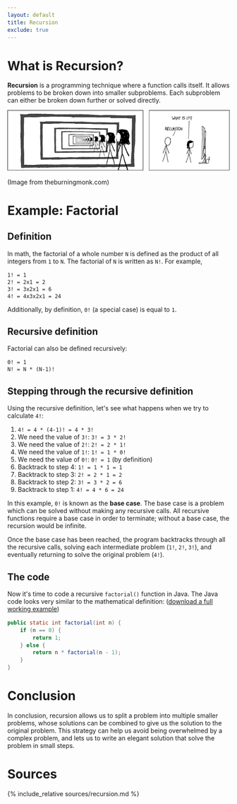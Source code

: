 ```yaml
---
layout: default
title: Recursion
exclude: true
---
```


# What is Recursion?

**Recursion** is a programming technique where a function calls itself. It allows problems to be broken down into smaller subproblems. Each subproblem can either be broken down further or solved directly.

![](../img/recursion.png)

(Image from theburningmonk.com)

# Example: Factorial

## Definition

In math, the factorial of a whole number `N` is defined as the product of all integers from `1` to `N`. The factorial of `N` is written as `N!`. For example,

```
1! = 1
2! = 2x1 = 2
3! = 3x2x1 = 6
4! = 4x3x2x1 = 24
```

Additionally, by definition, `0!` (a special case) is equal to `1`.

## Recursive definition

Factorial can also be defined recursively:
```
0! = 1
N! = N * (N-1)!
```

## Stepping through the recursive definition

Using the recursive definition, let's see what happens when we try to calculate `4!`:

1. `4! = 4 * (4-1)! = 4 * 3!`
2. We need the value of `3!`: `3! = 3 * 2!`
3. We need the value of `2!`: `2! = 2 * 1!`
4. We need the value of `1!`: `1! = 1 * 0!`
5. We need the value of `0!`: `0! = 1` (by definition)
6. Backtrack to step 4: `1! = 1 * 1 = 1`
7. Backtrack to step 3: `2! = 2 * 1 = 2`
8. Backtrack to step 2: `3! = 3 * 2 = 6`
9. Backtrack to step 1: `4! = 4 * 6 = 24`

In this example, `0!` is known as the **base case**. The base case is a problem which can be solved without making any recursive calls. All recursive functions require a base case in order to terminate; without a base case, the recursion would be infinite.

Once the base case has been reached, the program backtracks through all the recursive calls, solving each intermediate problem (`1!`, `2!`, `3!`), and eventually returning to solve the original problem (`4!`).

## The code

Now it's time to code a recursive `factorial()` function in Java. The Java code looks very similar to the mathematical definition: ([download a full working example](/programs/factorial/Factorial.java))

```java
public static int factorial(int n) {
    if (n == 0) {
        return 1;
    } else {
        return n * factorial(n - 1);
    }
}
```

# Conclusion

In conclusion, recursion allows us to split a problem into multiple smaller problems, whose solutions can be combined to give us the solution to the original problem. This strategy can help us avoid being overwhelmed by a complex problem, and lets us to write an elegant solution that solve the problem in small steps.

# Sources
{% include_relative sources/recursion.md %}
